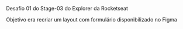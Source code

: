 Desafio 01 do Stage-03 do Explorer da Rocketseat

Objetivo era recriar um layout com formulário disponibilizado no Figma
